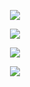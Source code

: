 <p align="center">
  <a href="https://www.instagram.com/_.muhammedh"><img src="https://img.shields.io/badge/instagram-3563DF?style=for-the-badge&logo=instagram&logoColor=FF038E"></a>
<p align="center">  
<a href="https://wa.me/919961050829?text=hi"><img src="https://img.shields.io/badge/whatsapp-FFFFFF?style=for-the-badge&logo=whatsapp&logoColor=32D651"></a>
<p align="center">  
<a href="https://github.com/muhammed-shakkeer"><img src="https://img.shields.io/badge/github-000000?style=for-the-badge&logo=github&logoColor=FFFFFF"></a>
<p align="center">  
<a href="https://t.me/@muh4mmd"><img src="https://img.shields.io/badge/telegram-5A8FBB?style=for-the-badge&logo=telegram&logoColor=32D651"></a>
